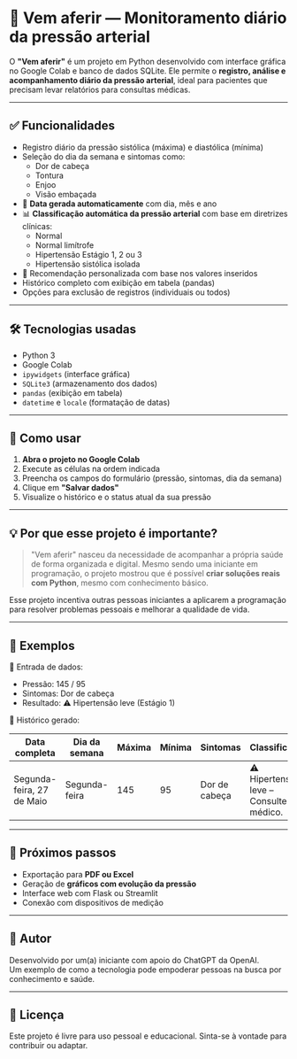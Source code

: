 # 💓 Vem aferir — Monitoramento diário da pressão arterial

O **"Vem aferir"** é um projeto em Python desenvolvido com interface gráfica no Google Colab e banco de dados SQLite. Ele permite o **registro, análise e acompanhamento diário da pressão arterial**, ideal para pacientes que precisam levar relatórios para consultas médicas.

---

## ✅ Funcionalidades

- Registro diário da pressão sistólica (máxima) e diastólica (mínima)
- Seleção do dia da semana e sintomas como:
  - Dor de cabeça
  - Tontura
  - Enjoo
  - Visão embaçada
- 📅 **Data gerada automaticamente** com dia, mês e ano
- 📊 **Classificação automática da pressão arterial** com base em diretrizes clínicas:
  - Normal
  - Normal limítrofe
  - Hipertensão Estágio 1, 2 ou 3
  - Hipertensão sistólica isolada
- 💬 Recomendação personalizada com base nos valores inseridos
- Histórico completo com exibição em tabela (pandas)
- Opções para exclusão de registros (individuais ou todos)

---

## 🛠️ Tecnologias usadas

- Python 3
- Google Colab
- `ipywidgets` (interface gráfica)
- `SQLite3` (armazenamento dos dados)
- `pandas` (exibição em tabela)
- `datetime` e `locale` (formatação de datas)

---

## 🚀 Como usar

1. **Abra o projeto no Google Colab**
2. Execute as células na ordem indicada
3. Preencha os campos do formulário (pressão, sintomas, dia da semana)
4. Clique em **"Salvar dados"**
5. Visualize o histórico e o status atual da sua pressão

---

## 💡 Por que esse projeto é importante?

> "Vem aferir" nasceu da necessidade de acompanhar a própria saúde de forma organizada e digital. Mesmo sendo uma iniciante em programação, o projeto mostrou que é possível **criar soluções reais com Python**, mesmo com conhecimento básico.

Esse projeto incentiva outras pessoas iniciantes a aplicarem a programação para resolver problemas pessoais e melhorar a qualidade de vida.

---

## 📸 Exemplos

📍 Entrada de dados:  
- Pressão: 145 / 95  
- Sintomas: Dor de cabeça  
- Resultado: ⚠️ Hipertensão leve (Estágio 1)

📍 Histórico gerado:

| Data completa               | Dia da semana | Máxima | Mínima | Sintomas     | Classificação                                 |
|----------------------------|---------------|--------|--------|--------------|-----------------------------------------------|
| Segunda-feira, 27 de Maio  | Segunda-feira | 145    | 95     | Dor de cabeça| ⚠️ Hipertensão leve – Consulte seu médico.    |

---

## 🧩 Próximos passos

- Exportação para **PDF ou Excel**
- Geração de **gráficos com evolução da pressão**
- Interface web com Flask ou Streamlit
- Conexão com dispositivos de medição

---

## 👤 Autor

Desenvolvido por um(a) iniciante com apoio do ChatGPT da OpenAI.  
Um exemplo de como a tecnologia pode empoderar pessoas na busca por conhecimento e saúde.

---

## 📌 Licença

Este projeto é livre para uso pessoal e educacional. Sinta-se à vontade para contribuir ou adaptar.
